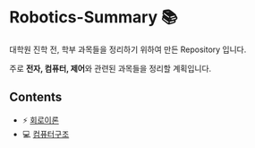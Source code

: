 # Robotics-Summary :books:

대학원 진학 전, 학부 과목들을 정리하기 위하여 만든 Repository 입니다.  

주로 **전자, 컴퓨터, 제어**와 관련된 과목들을 정리할 계획입니다.  

## Contents  
- :zap: [회로이론](https://github.com/Taeyoung96/Robotics-Summary/tree/master/%ED%9A%8C%EB%A1%9C%EC%9D%B4%EB%A1%A0)  
- :computer: [컴퓨터구조](https://github.com/Taeyoung96/Robotics-Summary/tree/master/%EC%BB%B4%ED%93%A8%ED%84%B0%EA%B5%AC%EC%A1%B0)  
